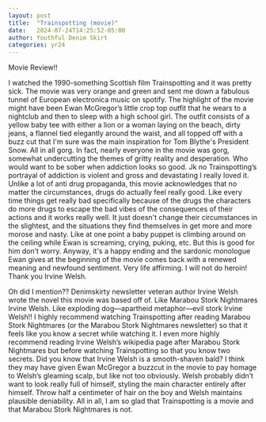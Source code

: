 ```yaml
---
layout: post
title:  "Trainspotting (movie)"
date:   2024-07-24T14:25:52-05:00
author: Youthful Denim Skirt
categories: yr24
---
```

Movie Review!!

I watched the 1990-something Scottish film Trainspotting and it was pretty sick. The movie was very orange and green and sent me down a fabulous tunnel of European electronica music on spotify. The highlight of the movie might have been Ewan McGregor’s little crop top outfit that he wears to a nightclub and then to sleep with a high school girl. The outfit consists of a yellow baby tee with either a lion or a woman laying on the beach, dirty jeans, a flannel tied elegantly around the waist, and all topped off with a buzz cut that I'm sure was the main inspiration for Tom Blythe's President Snow. All in all gorg. In fact, nearly everyone in the movie was gorg, somewhat undercutting the themes of gritty reality and desperation. Who would want to be sober when addiction looks so good. Jk no Trainspotting’s portrayal of addiction is violent and gross and devastating I really loved it. Unlike a lot of anti drug propaganda, this movie acknowledges that no matter the circumstances, drugs do actually feel really good. Like every time things get really bad specifically because of the drugs the characters do more drugs to escape the bad vibes of the consequences of their actions and it works really well. It just doesn't change their circumstances in the slightest, and the situations they find themselves in get more and more morose and nasty. Like at one point a baby puppet is climbing around on the ceiling while Ewan is screaming, crying, puking, etc. But this is good for him don’t worry. Anyway, it's a happy ending and the sardonic monologue Ewan gives at the beginning of the movie comes back with a renewed meaning and newfound sentiment. Very life affirming. I will not do heroin! Thank you Irvine Welsh. 

Oh did I mention?? Denimskirty newsletter veteran author Irvine Welsh wrote the novel this movie was based off of. Like Marabou Stork Nightmares Irvine Welsh. Like exploding dog––apartheid metaphor––evil stork Irvine Welsh!! I highly recommend watching Trainspotting after reading Marabou Stork Nightmares (or the Marabou Stork Nightmares newsletter) so that it feels like you know a secret while watching it. I even more highly recommend reading Irvine Welsh’s wikipedia page after Marabou Stork Nightmares but before watching Trainspotting so that you know two secrets. Did you know that Irvine Welsh is a smooth-shaven bald? I think they may have given Ewan McGregor a buzzcut in the movie to pay homage to Welsh’s gleaming scalp, but like not too obviously. Welsh probably didn’t want to look really full of himself, styling the main character entirely after himself. Throw half a centimeter of hair on the boy and Welsh maintains plausible deniability. All in all, I am so glad that Trainspotting is a movie and that Marabou Stork Nightmares is not. 

